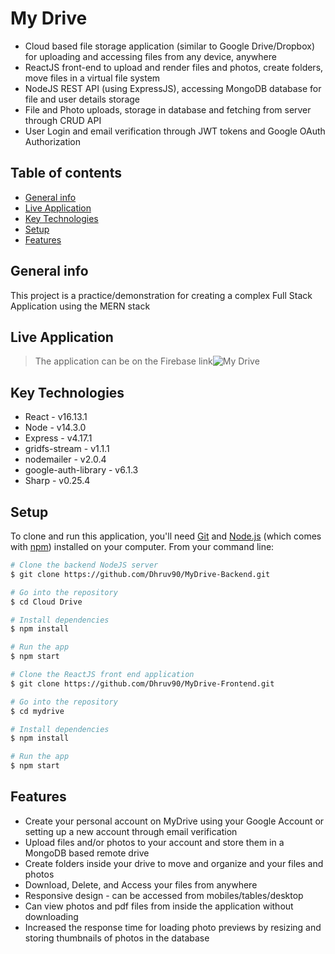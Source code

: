 # My Drive
* Cloud based file storage application (similar to Google Drive/Dropbox) for uploading and accessing files from any device, anywhere
* ReactJS front-end to upload and render files and photos, create folders, move files in a virtual file system
* NodeJS REST API (using ExpressJS), accessing MongoDB database for file and user details storage
* File and Photo uploads, storage in database and fetching from server through CRUD API
* User Login and email verification through JWT tokens and Google OAuth Authorization


## Table of contents
* [General info](#general-info)
* [Live Application](#live-application)
* [Key Technologies](#key-technologies)
* [Setup](#setup)
* [Features](#features)


## General info
This project is a practice/demonstration for creating a complex Full Stack Application using the MERN stack

## Live Application
> The application can be on the Firebase link![My Drive](https://mydrive-5969d.web.app/)

## Key Technologies
* React - v16.13.1
* Node - v14.3.0
* Express - v4.17.1
* gridfs-stream - v1.1.1
* nodemailer - v2.0.4
* google-auth-library - v6.1.3
* Sharp - v0.25.4

## Setup
To clone and run this application, you'll need [Git](https://git-scm.com) and [Node.js](https://nodejs.org/en/download/) (which comes with [npm](http://npmjs.com)) installed on your computer. From your command line:

```bash
# Clone the backend NodeJS server
$ git clone https://github.com/Dhruv90/MyDrive-Backend.git

# Go into the repository
$ cd Cloud Drive

# Install dependencies
$ npm install

# Run the app
$ npm start
```

```bash
# Clone the ReactJS front end application
$ git clone https://github.com/Dhruv90/MyDrive-Frontend.git

# Go into the repository
$ cd mydrive

# Install dependencies
$ npm install

# Run the app
$ npm start
```

## Features
* Create your personal account on MyDrive using your Google Account or setting up a new account through email verification 
* Upload files and/or photos to your account and store them in a MongoDB based remote drive
* Create folders inside your drive to move and organize and your files and photos
* Download, Delete, and Access your files from anywhere
* Responsive design - can be accessed from mobiles/tables/desktop
* Can view photos and pdf files from inside the application without downloading
* Increased the response time for loading photo previews by resizing and storing thumbnails of photos in the database

